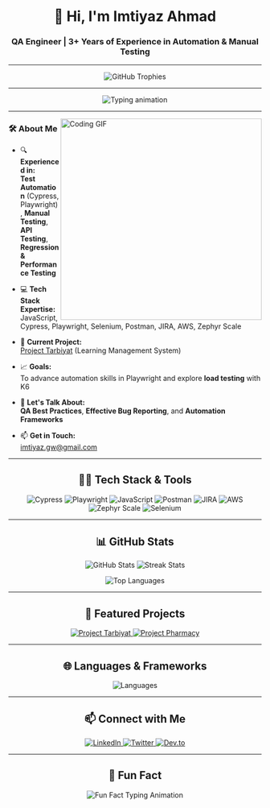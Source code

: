 <h1 align="center">👋 Hi, I'm Imtiyaz Ahmad </h1>
<h3 align="center">QA Engineer | 3+ Years of Experience in Automation & Manual Testing</h3>

---

<p align="center">
  <img src="https://github-profile-trophy.vercel.app/?username=yourusername&theme=onedark&row=1&column=7" alt="GitHub Trophies" />
</p>

---

<div align="center">
  <img src="https://readme-typing-svg.herokuapp.com?font=Roboto+Mono&color=%2336BCF7&size=25&center=true&vCenter=true&width=500&height=50&lines=👨‍💻+QA+Engineer+with+3%2B+years+experience;🚀+Skilled+in+Automation+%26+Manual+Testing;🌟+Passionate+about+Quality+Assurance;🔍+API%2C+Regression%2C+and+Load+Testing" alt="Typing animation"/>
</div>

---

<img align="right" alt="Coding GIF" width="400" src="https://i.pinimg.com/originals/54/e3/7d/54e37d8074ebcde1d96c77d7b2a7f310.gif">

### 🛠️ **About Me**
- 🔍 **Experienced in:**  
  **Test Automation** (Cypress, Playwright), **Manual Testing**, **API Testing**, **Regression & Performance Testing**

- 💻 **Tech Stack Expertise:**  
  JavaScript, Cypress, Playwright, Selenium, Postman, JIRA, AWS, Zephyr Scale

- 🚀 **Current Project:**  
  [Project Tarbiyat](https://github.com/yourusername/project-tarbiyat) (Learning Management System)

- 📈 **Goals:**  
  To advance automation skills in Playwright and explore **load testing** with K6

- 💬 **Let's Talk About:**  
  **QA Best Practices**, **Effective Bug Reporting**, and **Automation Frameworks**

- 📫 **Get in Touch:**  
  imtiyaz.gw@gmail.com

---

<h2 align="center">👨‍💻 Tech Stack & Tools</h2>

<p align="center">
  <img src="https://img.shields.io/badge/Cypress-172B4D?style=for-the-badge&logo=cypress&logoColor=white" alt="Cypress" />
  <img src="https://img.shields.io/badge/Playwright-2D79C7?style=for-the-badge&logo=playwright&logoColor=white" alt="Playwright" />
  <img src="https://img.shields.io/badge/JavaScript-F7DF1E?style=for-the-badge&logo=javascript&logoColor=black" alt="JavaScript" />
  <img src="https://img.shields.io/badge/Postman-FF6C37?style=for-the-badge&logo=postman&logoColor=white" alt="Postman" />
  <img src="https://img.shields.io/badge/JIRA-0052CC?style=for-the-badge&logo=jira&logoColor=white" alt="JIRA" />
  <img src="https://img.shields.io/badge/AWS-232F3E?style=for-the-badge&logo=amazon-aws&logoColor=white" alt="AWS" />
  <img src="https://img.shields.io/badge/Zephyr_Scale-0052CC?style=for-the-badge&logo=atlassian&logoColor=white" alt="Zephyr Scale" />
  <img src="https://img.shields.io/badge/Selenium-43B02A?style=for-the-badge&logo=selenium&logoColor=white" alt="Selenium" />
</p>

---

<h2 align="center">📊 GitHub Stats</h2>

<p align="center">
  <img src="https://github-readme-stats.vercel.app/api?username=yourusername&show_icons=true&theme=radical&count_private=true" alt="GitHub Stats" />
  <img src="https://github-readme-streak-stats.herokuapp.com/?user=yourusername&theme=radical" alt="Streak Stats" />
</p>

<p align="center">
  <img src="https://github-readme-stats.vercel.app/api/top-langs/?username=yourusername&layout=compact&theme=radical" alt="Top Languages" />
</p>

---

<h2 align="center">📌 Featured Projects</h2>

<p align="center">
  <a href="https://github.com/yourusername/project-tarbiyat">
    <img src="https://img.shields.io/badge/-Project%20Tarbiyat%20-blueviolet?style=for-the-badge" alt="Project Tarbiyat" />
  </a>
  <a href="https://github.com/yourusername/project-pharmacy">
    <img src="https://img.shields.io/badge/-Project%20Pharmacy%20-ff69b4?style=for-the-badge" alt="Project Pharmacy" />
  </a>
</p>

---

<h2 align="center">🌐 Languages & Frameworks</h2>

<p align="center">
  <img src="https://skillicons.dev/icons?i=js,html,css,nodejs" alt="Languages" />
</p>

---

<h2 align="center">📫 Connect with Me</h2>

<p align="center">
  <a href="https://linkedin.com/in/your-linkedin" target="_blank">
    <img src="https://img.shields.io/badge/LinkedIn-0077B5?style=for-the-badge&logo=linkedin&logoColor=white" alt="LinkedIn" />
  </a>
  <a href="https://twitter.com/yourusername" target="_blank">
    <img src="https://img.shields.io/badge/Twitter-1DA1F2?style=for-the-badge&logo=twitter&logoColor=white" alt="Twitter" />
  </a>
  <a href="https://dev.to/yourusername" target="_blank">
    <img src="https://img.shields.io/badge/Dev.to-0A0A0A?style=for-the-badge&logo=devdotto&logoColor=white" alt="Dev.to" />
  </a>
</p>

---

<h2 align="center">🎉 Fun Fact</h2>

<p align="center">
  <img src="https://readme-typing-svg.herokuapp.com?font=Roboto+Mono&color=%23FF5733&size=24&center=true&vCenter=true&width=600&height=50&lines=🚀+I+never+stop+until+I+find+the+bug!;🐞+Bugs+fear+me!;🧪+Quality+is+my+priority!;✨+I+believe+in+clean+and+efficient+code!" alt="Fun Fact Typing Animation" />
</p>
